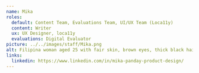 ```yaml
---
name: Mika
roles:
  default: Content Team, Evaluations Team, UI/UX Team (Loca11y)
  content: Writer
  ux: UX Designer, loca11y
  evaluations: Digital Evaluator
picture: ../../images/staff/Mika.png
alt: Filipina woman aged 25 with fair skin, brown eyes, thick black hair with bangs, and wearing glasses.
links:
  linkedin: https://www.linkedin.com/in/mika-panday-product-design/
---
```

